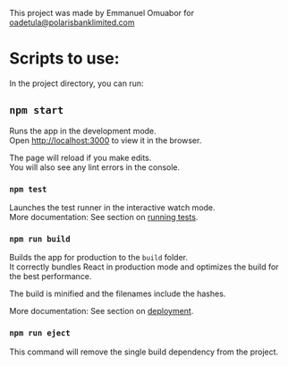 This project was made by Emmanuel Omuabor for oadetula@polarisbanklimited.com

# Scripts to use:

In the project directory, you can run:

## `npm start`

Runs the app in the development mode.<br>
Open [http://localhost:3000](http://localhost:3000) to view it in the browser.

The page will reload if you make edits.<br>
You will also see any lint errors in the console.

### `npm test`

Launches the test runner in the interactive watch mode.<br>
More documentation: See section on [running tests](https://facebook.github.io/create-react-app/docs/running-tests).

### `npm run build`

Builds the app for production to the `build` folder.<br>
It correctly bundles React in production mode and optimizes the build for the best performance.

The build is minified and the filenames include the hashes.<br>

More documentation: See section on [deployment](https://facebook.github.io/create-react-app/docs/deployment).

### `npm run eject`

This command will remove the single build dependency from the project.